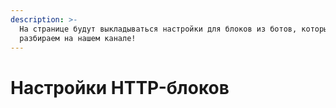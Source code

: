 ```yaml
---
description: >-
  На странице будут выкладываться настройки для блоков из ботов, которых мы
  разбираем на нашем канале!
---
```


# Настройки HTTP-блоков

